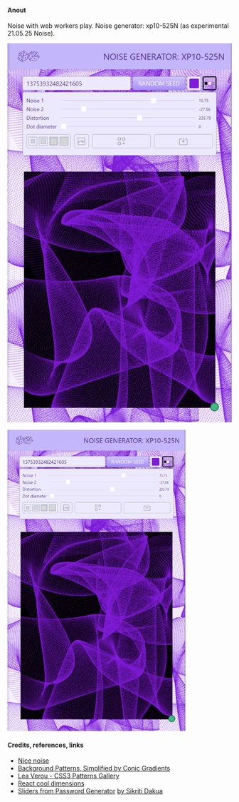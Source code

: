 #### Anout

Noise with web workers play. Noise generator: xp10-525N (as experimental 21.05.25 Noise).

![](src/assets/previews/2021-06-14_16-56-56.png)

<img src="src/assets/previews/2021-06-14_16-56-56.png" width="400px" />

#### Credits, references, links

* [Nice noise](https://noiseisnice.com)
* [Background Patterns, Simplified by Conic Gradients](https://css-tricks.com/background-patterns-simplified-by-conic-gradients/)
* [Lea Verou - CSS3 Patterns Gallery](https://projects.verou.me/css3patterns/)
* [React cool dimensions](https://react-cool-dimensions.netlify.app/)
* [Sliders from Password Generator](codepen.io/maxzz/pen/LYZJmbb) [by Sikriti Dakua](https://codepen.io/dev_loop/pen/vYYxvbz)
